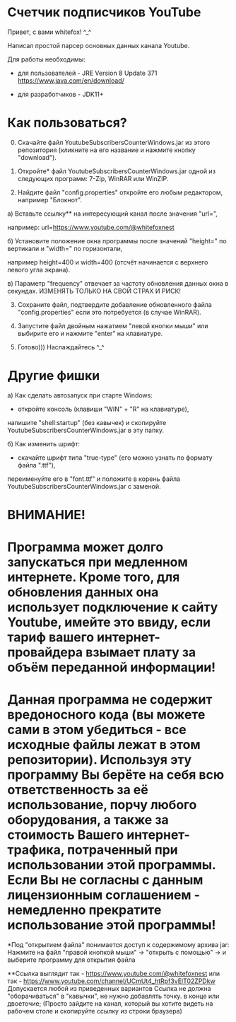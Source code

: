 # Счетчик подписчиков YouTube

Привет, с вами whitefox! ^_^

Написал простой парсер основных данных канала Youtube.

Для работы необходимы: 

- для пользователей - JRE Version 8 Update 371 https://www.java.com/en/download/

- для разработчиков - JDK11+

# Как пользоваться?

0) Скачайте файл YoutubeSubscribersCounterWindows.jar из этого репозитория (кликните на его название и нажмите кнопку "download").

1) Откройте* файл YoutubeSubscribersCounterWindows.jar одной из следующих программ: 7-Zip, WinRAR или WinZIP.

2) Найдите файл "config.properties" откройте его любым редактором, например "Блокнот".

а) Вставьте ссылку** на интересующий канал после значения "url=", 

например: url=https://www.youtube.com/@whitefoxnest

б) Установите положение окна программы после значений "height=" по вертикали и "width=" по горизонтали, 

например height=400 и width=400 (отсчёт начинается с верхнего левого угла экрана).

в) Параметр "frequency" отвечает за частоту обновления данных окна в секундах. ИЗМЕНЯТЬ ТОЛЬКО НА СВОЙ СТРАХ И РИСК!

3) Сохраните файл, подтвердите добавление обновленного файла "config.properties" если это потребуется (в случае WinRAR).

4) Запустите файл двойным нажатием "левой кнопки мыши" или выбирите его и нажмите "enter" на клавиатуре.

5) Готово))) Наслаждайтесь ^_^ 

# Другие фишки
а) Как сделать автозапуск при старте Windows: 

- откройте консоль (клавиши "WIN" + "R" на клавиатуре), 

напишите "shell:startup" (без кавычек) и скопируйте YoutubeSubscribersCounterWindows.jar в эту папку.

б) Как изменить шрифт:

- скачайте шрифт типа "true-type" (его можно узнать по формату файла ".ttf"), 

переименуйте его в "font.ttf" и положите в корень файла YoutubeSubscribersCounterWindows.jar с заменой. 

# ВНИМАНИЕ!

# Программа может долго запускаться при медленном интернете. Кроме того, для обновления данных она использует подключение к сайту Youtube, имейте это ввиду, если тариф вашего интернет-провайдера взымает плату за объём переданной информации!

# Данная программа не содержит вредоносного кода (вы можете сами в этом убедиться - все исходные файлы лежат в этом репозитории). Используя эту программу Вы берёте на себя всю ответственность за её использование, порчу любого оборудования, а также за стоимость Вашего интернет-трафика, потраченный при использовании этой программы. Если Вы не согласны с данным лицензионным соглашением - немедленно прекратите использование этой программы!

*Под "открытием файла" понимается доступ к содержимому архива jar: 
Нажмите на файл "правой кнопкой мыши" -> "открыть с помощью" -> и выберите программу для открытия файла

**Ссылка выглядит так - https://www.youtube.com/@whitefoxnest или так - https://www.youtube.com/channel/UCmUt4_htRpf3vElT02ZPDkw
Допускается любой из приведенных вариантов
Ссылка не должна "оборачиваться" в "кавычки", не нужно добавлять точку. в конце или двоеточие;
(Просто зайдите на канал, который вы хотите видеть на рабочем столе и скопируйте ссылку из строки браузера)

